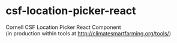 # csf-location-picker-react
Cornell CSF Location Picker React Component\
(in production within tools at http://climatesmartfarming.org/tools/)
